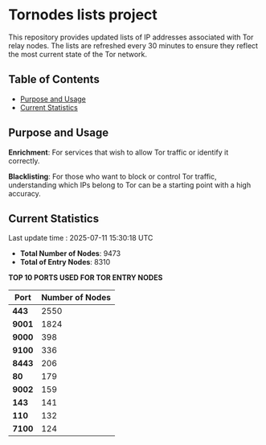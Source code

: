 # Tornodes lists project

This repository provides updated lists of IP addresses associated with Tor relay nodes. The lists are refreshed every 30 minutes to ensure they reflect the most current state of the Tor network.

## Table of Contents

- [Purpose and Usage](#purpose-and-usage)
- [Current Statistics](#current-statistics)


## Purpose and Usage

**Enrichment**: For services that wish to allow Tor traffic or identify it correctly.

**Blacklisting**: For those who want to block or control Tor traffic, understanding which IPs belong to Tor can be a starting point with a high accuracy.

## Current Statistics

Last update time : 2025-07-11 15:30:18 UTC

- **Total Number of Nodes**: 9473
- **Total of Entry Nodes**: 8310

**TOP 10 PORTS USED FOR TOR ENTRY NODES**

| **Port** | **Number of Nodes** |
|------|-----------------|
| **443**   | 2550  |
| **9001**   | 1824  |
| **9000**   | 398  |
| **9100**   | 336  |
| **8443**   | 206  |
| **80**   | 179  |
| **9002**   | 159  |
| **143**   | 141  |
| **110**   | 132  |
| **7100**   | 124  |

